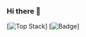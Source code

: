 ### Hi there 👋

<!--
**ec-shin/ec-shin** is a ✨ _special_ ✨ repository because its `README.md` (this file) appears on your GitHub profile.

Here are some ideas to get you started:

- 🔭 I’m currently working on ...
- 🌱 I’m currently learning ...
- 👯 I’m looking to collaborate on ...
- 🤔 I’m looking for help with ...
- 💬 Ask me about ...
- 📫 How to reach me: ...
- 😄 Pronouns: ...
- ⚡ Fun fact: ...
-->
[![Top Stack](https://widget.realdeveloper.pro/api/top?stack=JavaScript,Java,Spring)]
[![Badge](https://widget.realdeveloper.pro/api/badge?title=Languages&badges=JavaScript,Java,Sprin)]
